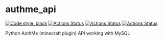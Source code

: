 # authme_api
<a href="https://github.com/psf/black"><img alt="Code style: black" src="https://img.shields.io/badge/code%20style-black-000000.svg"></a> <a href="https://github.com/cofob/authme_api/actions"><img alt="Actions Status" src="https://github.com/cofob/authme_api/workflows/Black style/badge.svg"></a> <a href="https://github.com/cofob/authme_api/actions"><img alt="Actions Status" src="https://github.com/cofob/authme_api/workflows/Pylint/badge.svg"></a> <a href="https://github.com/cofob/authme_api/actions"><img alt="Actions Status" src="https://github.com/cofob/authme_api/workflows/Tests/badge.svg"></a>

Python AuthMe (minecraft plugin) API working with MySQL
